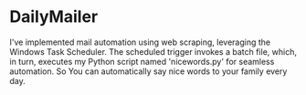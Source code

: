 # DailyMailer
I've implemented mail automation using web scraping, leveraging the Windows Task Scheduler. The scheduled trigger invokes a batch file, which, in turn, executes my Python script named 'nicewords.py' for seamless automation.
So You can automatically say nice words to your family every day.

